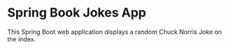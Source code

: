 # Spring Book Jokes App
This Spring Boot web application displays a random Chuck Norris Joke on the index.